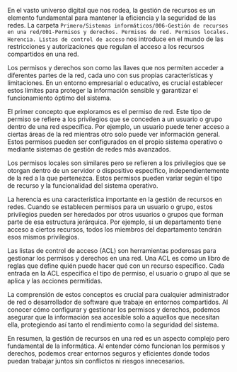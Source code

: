 En el vasto universo digital que nos rodea, la gestión de recursos es un elemento fundamental para mantener la eficiencia y la seguridad de las redes. La carpeta `Primero/Sistemas informáticos/006-Gestión de recursos en una red/001-Permisos y derechos. Permisos de red. Permisos locales. Herencia. Listas de control de acceso` nos introduce en el mundo de las restricciones y autorizaciones que regulan el acceso a los recursos compartidos en una red.

Los permisos y derechos son como las llaves que nos permiten acceder a diferentes partes de la red, cada uno con sus propias características y limitaciones. En un entorno empresarial o educativo, es crucial establecer estos límites para proteger la información sensible y garantizar el funcionamiento óptimo del sistema.

El primer concepto que exploramos es el permiso de red. Este tipo de permiso se refiere a los privilegios que se conceden a un usuario o grupo dentro de una red específica. Por ejemplo, un usuario puede tener acceso a ciertas áreas de la red mientras otro solo puede ver información general. Estos permisos pueden ser configurados en el propio sistema operativo o mediante sistemas de gestión de redes más avanzados.

Los permisos locales son similares pero se refieren a los privilegios que se otorgan dentro de un servidor o dispositivo específico, independientemente de la red a la que pertenezca. Estos permisos pueden variar según el tipo de recurso y la funcionalidad del sistema operativo.

La herencia es una característica importante en la gestión de recursos en redes. Cuando se establecen permisos para un usuario o grupo, estos privilegios pueden ser heredados por otros usuarios o grupos que forman parte de esa estructura jerárquica. Por ejemplo, si un departamento tiene acceso a ciertos recursos, todos los miembros del departamento tendrán esos mismos privilegios.

Las listas de control de acceso (ACL) son herramientas poderosas para gestionar los permisos y derechos en una red. Una ACL es como un libro de reglas que define quién puede hacer qué con un recurso específico. Cada entrada en la ACL especifica el tipo de permiso, el usuario o grupo al que se aplica y las acciones permitidas.

La comprensión de estos conceptos es crucial para cualquier administrador de red o desarrollador de software que trabaje en entornos compartidos. Al conocer cómo configurar y gestionar los permisos y derechos, podemos asegurar que la información sea accesible solo a aquellos que necesitan ella, protegiendo así tanto el rendimiento como la seguridad del sistema.

En resumen, la gestión de recursos en una red es un aspecto complejo pero fundamental de la informática. Al entender cómo funcionan los permisos y derechos, podemos crear entornos seguros y eficientes donde todos puedan trabajar juntos sin conflictos ni riesgos innecesarios.
